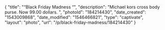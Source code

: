 {
    "title": "“Black Friday Madness “",
    "description": "Michael kors cross body purse. Now 99.00 dollars. ",
    "photoId": "184214430",
    "date_created": "1543009868",
    "date_modified": "1546466821",
    "type": "captivate",
    "layout": "photo",
    "url": "\/p\/black-friday-madness\/184214430"
}